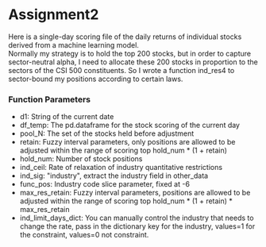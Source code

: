 # Assignment2

Here is a single-day scoring file of the daily returns of individual stocks derived from a machine learning model.  
Normally my strategy is to hold the top 200 stocks, but in order to capture sector-neutral alpha, I need to allocate these 200 stocks in proportion to the sectors of the CSI 500 constituents. 
So I wrote a function ind_res4 to sector-bound my positions according to certain laws.  

### Function Parameters 

* d1: String of the current date 
* df_temp: The pd.dataframe for the stock scoring of the current day 
* pool_N: The set of the stocks held before adjustment
* retain: Fuzzy interval parameters, only positions are allowed to be adjusted within the range of scoring top hold_num * (1 + retain)
* hold_num: Number of stock positions
* ind_ceil: Rate of relaxation of industry quantitative restrictions
* ind_sig: "industry", extract the industry field in other_data
* func_pos: Industry code slice parameter, fixed at -6
* max_res_retain: Fuzzy interval parameters, positions are allowed to be adjusted within the range of scoring top hold_num * (1 + retain) * max_res_retain
* ind_limit_days_dict: You can manually control the industry that needs to change the rate, pass in the dictionary key for the industry, values=1 for the constraint, values=0 not constraint.  
